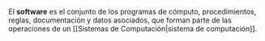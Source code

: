 El **software** es el conjunto de los programas de cómputo, procedimientos, reglas, documentación y datos asociados, que forman parte de las operaciones de un [[Sistemas de Computación|sistema de computación]].